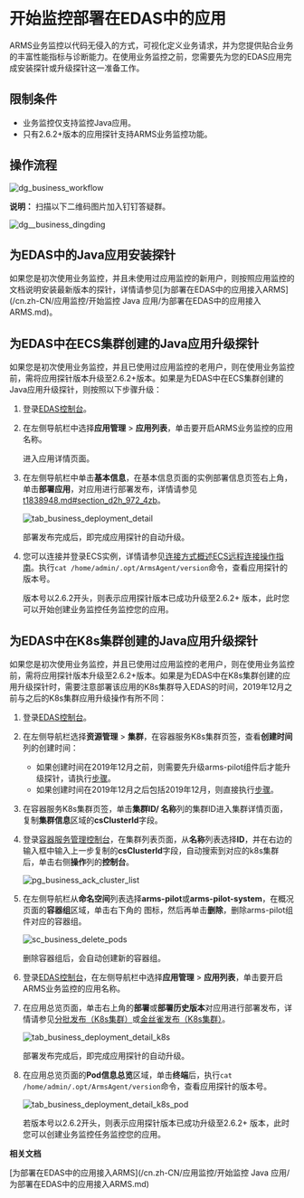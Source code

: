 # 开始监控部署在EDAS中的应用

ARMS业务监控以代码无侵入的方式，可视化定义业务请求，并为您提供贴合业务的丰富性能指标与诊断能力。在使用业务监控之前，您需要先为您的EDAS应用完成安装探针或升级探针这一准备工作。

## 限制条件

-   业务监控仅支持监控Java应用。
-   只有2.6.2+版本的应用探针支持ARMS业务监控功能。

## 操作流程

![dg_business_workflow](https://static-aliyun-doc.oss-accelerate.aliyuncs.com/assets/img/zh-CN/7067197951/p103004.png)

**说明：** 扫描以下二维码图片加入钉钉答疑群。

![dg__business_dingding](https://static-aliyun-doc.oss-accelerate.aliyuncs.com/assets/img/zh-CN/7067197951/p92785.png)

## 为EDAS中的Java应用安装探针

如果您是初次使用业务监控，并且未使用过应用监控的新用户，则按照应用监控的文档说明安装最新版本的探针，详情请参见[为部署在EDAS中的应用接入ARMS](/cn.zh-CN/应用监控/开始监控 Java 应用/为部署在EDAS中的应用接入ARMS.md)。

## 为EDAS中在ECS集群创建的Java应用升级探针

如果您是初次使用业务监控，并且已使用过应用监控的老用户，则在使用业务监控前，需将应用探针版本升级至2.6.2+版本。如果是为EDAS中在ECS集群创建的Java应用升级探针，则按照以下步骤升级：

1.  登录[EDAS控制台](https://edas.console.aliyun.com)。

2.  在左侧导航栏中选择**应用管理** \> **应用列表**，单击要开启ARMS业务监控的应用名称。

    进入应用详情页面。

3.  在左侧导航栏中单击**基本信息**，在基本信息页面的实例部署信息页签右上角，单击**部署应用**，对应用进行部署发布，详情请参见[t1838948.md\#section\_d2h\_972\_4zb]()。

    ![tab_business_deployment_detail](https://static-aliyun-doc.oss-accelerate.aliyuncs.com/assets/img/zh-CN/2067197951/p88780.png)

    部署发布完成后，即完成应用探针的自动升级。

4.  您可以连接并登录ECS实例，详情请参见[连接方式概述ECS远程连接操作指南](/cn.zh-CN/实例/连接实例/连接方式概述.md)。执行`cat /home/admin/.opt/ArmsAgent/version`命令，查看应用探针的版本号。

    版本号以2.6.2开头，则表示应用探针版本已成功升级至2.6.2+ 版本，此时您可以开始创建业务监控任务监控您的应用。


## 为EDAS中在K8s集群创建的Java应用升级探针

如果您是初次使用业务监控，并且已使用过应用监控的老用户，则在使用业务监控前，需将应用探针版本升级至2.6.2+版本。如果是为EDAS中在K8s集群创建的应用升级探针时，需要注意部署该应用的K8s集群导入EDAS的时间，2019年12月之前与之后的K8s集群应用升级操作有所不同：

1.  登录[EDAS控制台](https://edas.console.aliyun.com)。

2.  在左侧导航栏选择**资源管理** \> **集群**，在容器服务K8s集群页签，查看**创建时间**列的创建时间：

    -   如果创建时间在2019年12月之前，则需要先升级arms-pilot组件后才能升级探针，请执行[步骤](#step_b44_68o_1pf)。
    -   如果创建时间在2019年12月之后包括2019年12月，则直接执行[步骤](#step_5kr_tre_5pi)。
3.  在容器服务K8s集群页签，单击**集群ID/ 名称**列的集群ID进入集群详情页面，复制**集群信息**区域的**csClusterId**字段。

4.  登录[容器服务管理控制台](https://cs.console.aliyun.com)，在集群列表页面，从**名称**列表选择**ID**，并在右边的输入框中输入上一步复制的**csClusterId**字段，自动搜索到对应的k8s集群后，单击右侧**操作**列的**控制台**。

    ![pg_business_ack_cluster_list](https://static-aliyun-doc.oss-accelerate.aliyuncs.com/assets/img/zh-CN/4067197951/p91060.png)

5.  在左侧导航栏从**命名空间**列表选择**arms-pilot**或**arms-pilot-system**，在概况页面的**容器组**区域，单击右下角的 图标，然后再单击**删除**，删除arms-pilot组件对应的容器组。

    ![sc_business_delete_pods](https://static-aliyun-doc.oss-accelerate.aliyuncs.com/assets/img/zh-CN/4067197951/p91078.png)



    删除容器组后，会自动创建新的容器组。

6.  登录[EDAS控制台](https://edas.console.aliyun.com)，在左侧导航栏中选择**应用管理** \> **应用列表**，单击要开启ARMS业务监控的应用名称。

7.  在应用总览页面，单击右上角的**部署**或**部署历史版本**对应用进行部署发布，详情请参见[分批发布（K8s集群）]()或[金丝雀发布（K8s集群）]()。

    ![tab_business_deployment_detail_k8s](https://static-aliyun-doc.oss-accelerate.aliyuncs.com/assets/img/zh-CN/2067197951/p91082.png)

    部署发布完成后，即完成应用探针的自动升级。

8.  在应用总览页面的**Pod信息总览**区域，单击**终端**后，执行`cat /home/admin/.opt/ArmsAgent/version`命令，查看应用探针的版本号。

    ![tab_business_deployment_detail_k8s_pod](https://static-aliyun-doc.oss-accelerate.aliyuncs.com/assets/img/zh-CN/3067197951/p91084.png)

    若版本号以2.6.2开头，则表示应用探针版本已成功升级至2.6.2+ 版本，此时您可以创建业务监控任务监控您的应用。


**相关文档**  


[为部署在EDAS中的应用接入ARMS](/cn.zh-CN/应用监控/开始监控 Java 应用/为部署在EDAS中的应用接入ARMS.md)

